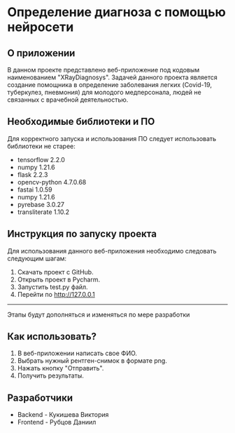 # Определение диагноза с помощью нейросети
## О приложении
В данном проекте представлено веб-приложение под кодовым наименованием "XRayDiagnosys". 
Задачей данного проекта является создание помощника в определение заболевания легких (Covid-19, туберкулез, пневмония) для молодого медперсонала, людей не связанных с врачебной деятельностью.
## Необходимые библиотеки и ПО
Для корректного запуска и использования ПО следует использовать библиотеки не старее:
* tensorflow 2.2.0
* numpy 1.21.6
* flask 2.2.3
* opencv-python 4.7.0.68
* fastai  1.0.59
* numpy 1.21.6
* pyrebase 3.0.27
* transliterate 1.10.2
## Инструкция по запуску проекта
Для использования данного веб-приложения необходимо следовать следующим шагам:
1) Скачать проект с GitHub.
2) Открыть проект в Pycharm.
3) Запустить test.py файл.
4) Перейти по http://127.0.0.1
***
Этапы будут дополняться и изменяться по мере разработки
## Как использовать?
1) В веб-приложении написать свое ФИО.
2) Выбрать нужный рентген-снимок в формате png.
3) Нажать кнопку "Отправить".
4) Получить результаты.
## Разработчики
* Backend - Кукишева Виктория
* Frontend - Рубцов Даниил
